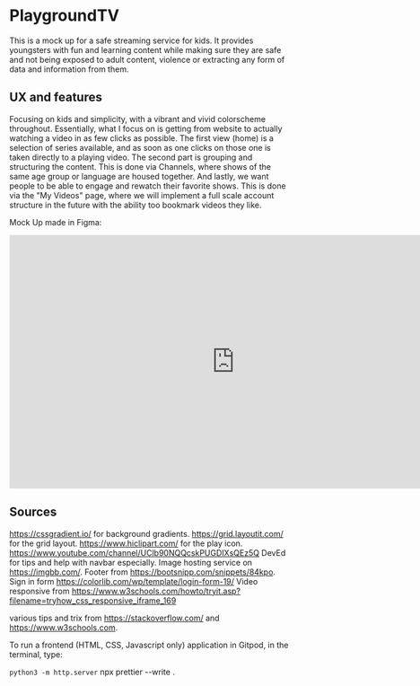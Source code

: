 # PlaygroundTV

This is a mock up for a safe streaming service for kids. It provides youngsters with fun and learning content while making sure they are safe and not being exposed to adult content, violence or extracting any form of data and information from them.

## UX and features

Focusing on kids and simplicity, with a vibrant and vivid colorscheme throughout. Essentially, what I focus on is getting from website to actually watching a video in as few clicks as possible. The first view (home) is a selection of series available, and as soon as one clicks on those one is taken directly to a playing video.
The second part is grouping and structuring the content. This is done via Channels, where shows of the same age group or language are housed together.
And lastly, we want people to be able to engage and rewatch their favorite shows. This is done via the "My Videos" page, where we will implement a full scale account structure in the future with the ability too bookmark videos they like.

Mock Up made in Figma:

<iframe style="border: 1px solid rgba(0, 0, 0, 0.1);" width="800" height="450" src="https://www.figma.com/embed?embed_host=share&url=https%3A%2F%2Fwww.figma.com%2Ffile%2F21lALeyDiVAg14TDxa4skT%2FPlaygroundTV%3Fnode-id%3D0%253A1" allowfullscreen></iframe>

## Sources

https://cssgradient.io/ for background gradients.
https://grid.layoutit.com/ for the grid layout.
https://www.hiclipart.com/ for the play icon.
https://www.youtube.com/channel/UClb90NQQcskPUGDIXsQEz5Q DevEd for tips and help with navbar especially.
Image hosting service on https://imgbb.com/.
Footer from https://bootsnipp.com/snippets/84kpo.
Sign in form https://colorlib.com/wp/template/login-form-19/
Video responsive from https://www.w3schools.com/howto/tryit.asp?filename=tryhow_css_responsive_iframe_169

various tips and trix from https://stackoverflow.com/ and https://www.w3schools.com.

To run a frontend (HTML, CSS, Javascript only) application in Gitpod, in the terminal, type:

`python3 -m http.server`
npx prettier --write .

